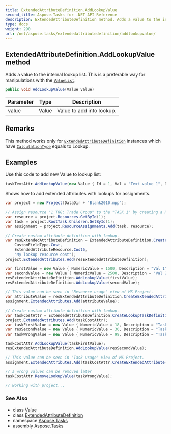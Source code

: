 ```yaml
---
title: ExtendedAttributeDefinition.AddLookupValue
second_title: Aspose.Tasks for .NET API Reference
description: ExtendedAttributeDefinition method. Adds a value to the internal lookup list. This is a preferable way for manipulations with the ValueList
type: docs
weight: 290
url: /net/aspose.tasks/extendedattributedefinition/addlookupvalue/
---
```

## ExtendedAttributeDefinition.AddLookupValue method

Adds a value to the internal lookup list. This is a preferable way for manipulations with the [`ValueList`](../valuelist/).

```csharp
public void AddLookupValue(Value value)
```

| Parameter | Type | Description |
| --- | --- | --- |
| value | Value | Value to add into lookup. |

## Remarks

This method works only for [`ExtendedAttributeDefinition`](../) instances which have [`CalculationType`](../calculationtype/) equals to Lookup.

## Examples

Use this code to add new Value to lookup list:

```csharp
taskTextAttr.AddLookupValue(new Value { Id = 1, Val = "Text value 1", Description = "Text value description 1" });
```

Shows how to add extended attributes with lookups for assignments.

```csharp
var project = new Project(DataDir + "Blank2010.mpp");

// Assign resource "1 TRG: Trade Group" to the "TASK 1" by creating a ResourceAssignment object.
var resource = project.Resources.GetById(1);
var task = project.RootTask.Children.GetById(1);
var assignment = project.ResourceAssignments.Add(task, resource);

// Create custom attribute definition with lookup.
var resExtendedAttributeDefinition = ExtendedAttributeDefinition.CreateLookupResourceDefinition(
    CustomFieldType.Cost,
    ExtendedAttributeResource.Cost5,
    "My lookup resource cost");
project.ExtendedAttributes.Add(resExtendedAttributeDefinition);

var firstValue = new Value { NumericValue = 1500, Description = "Val 1", Id = 1, Val = "1500" };
var secondValue = new Value { NumericValue = 2500, Description = "Val 2", Id = 2 };
resExtendedAttributeDefinition.AddLookupValue(firstValue);
resExtendedAttributeDefinition.AddLookupValue(secondValue);

// This value can be seen in "Resource usage" view of MS Project.
var attributeValue = resExtendedAttributeDefinition.CreateExtendedAttribute(firstValue);
assignment.ExtendedAttributes.Add(attributeValue);

// Create custom attribute definition with lookup.
var taskCostAttr = ExtendedAttributeDefinition.CreateLookupTaskDefinition(CustomFieldType.Cost, ExtendedAttributeTask.Cost4, "My lookup task cost");
project.ExtendedAttributes.Add(taskCostAttr);
var taskFirstValue = new Value { NumericValue = 18, Description = "Task val 1", Id = 3, Val = "18" };
var resSecondValue = new Value { NumericValue = 30, Description = "Task val 2", Id = 4 };
var taskWrongValue = new Value { NumericValue = 99, Description = "Task val Wrong", Id = 5, Val = "18" };

taskCostAttr.AddLookupValue(taskFirstValue);
resExtendedAttributeDefinition.AddLookupValue(resSecondValue);

// This value can be seen in "Task usage" view of MS Project.
assignment.ExtendedAttributes.Add(taskCostAttr.CreateExtendedAttribute(taskFirstValue));

// a wrong values can be removed later
taskCostAttr.RemoveLookupValue(taskWrongValue);

// working with project...
```

### See Also

* class [Value](../../value/)
* class [ExtendedAttributeDefinition](../)
* namespace [Aspose.Tasks](../../extendedattributedefinition/)
* assembly [Aspose.Tasks](../../../)


